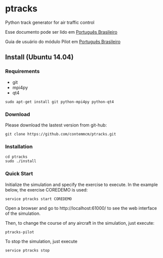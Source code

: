 # ptracks
Python track generator for air traffic control 

Esse documento pode ser lido em [Português Brasileiro](https://github.com/contemmcm/ptracks/blob/master/README_pt-br.md)  

Guia de usuário do módulo Pilot em [Português Brasileiro](https://github.com/contemmcm/ptracks/blob/master/user-guide_pt-br.md)

## Install (Ubuntu 14.04)


### Requirements

 * git
 * mpi4py
 * qt4

```
sudo apt-get install git python-mpi4py python-qt4
```

### Download

Please download the lastest version from git-hub:

```
git clone https://github.com/contemmcm/ptracks.git
```

### Installation


```
cd ptracks
sudo ./install
```

### Quick Start

Initialize the simulation and specify the exercise to execute. In the example below, the exercise COREDEMO is used:

```
service ptracks start COREDEMO
```

Open a browser and go to http://localhost:61000/ to see the web interface of the simulation.

Then, to change the course of any aircraft in the simulation, just execute:

```
ptracks-pilot
```

To stop the simulation, just execute

```
service ptracks stop
```
